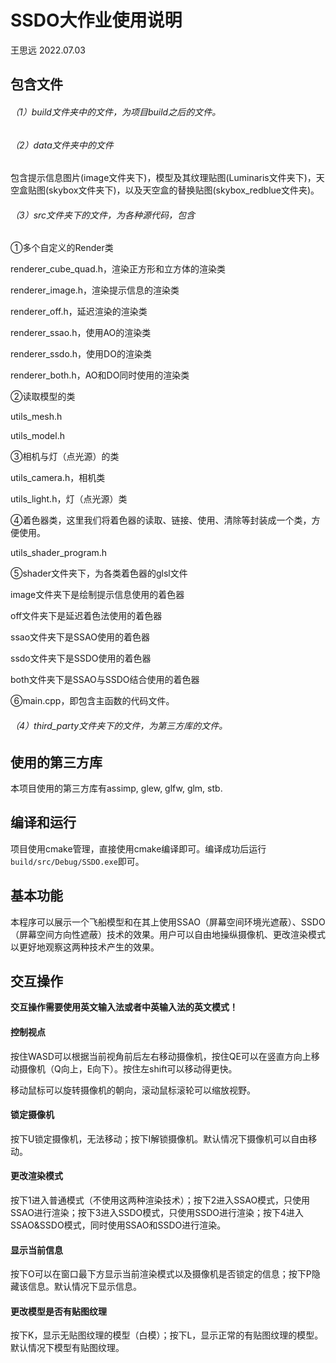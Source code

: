 # SSDO大作业使用说明

王思远 2022.07.03

## 包含文件

###### （1）build文件夹中的文件，为项目build之后的文件。

###### （2）data文件夹中的文件

包含提示信息图片(image文件夹下)，模型及其纹理贴图(Luminaris文件夹下)，天空盒贴图(skybox文件夹下)，以及天空盒的替换贴图(skybox_redblue文件夹)。

###### （3）src文件夹下的文件，为各种源代码，包含

①多个自定义的Render类

renderer_cube_quad.h，渲染正方形和立方体的渲染类

renderer_image.h，渲染提示信息的渲染类

renderer_off.h，延迟渲染的渲染类

renderer_ssao.h，使用AO的渲染类

renderer_ssdo.h，使用DO的渲染类

renderer_both.h，AO和DO同时使用的渲染类

②读取模型的类

utils_mesh.h

utils_model.h

③相机与灯（点光源）的类

utils_camera.h，相机类

utils_light.h，灯（点光源）类

④着色器类，这里我们将着色器的读取、链接、使用、清除等封装成一个类，方便使用。

utils_shader_program.h

⑤shader文件夹下，为各类着色器的glsl文件

image文件夹下是绘制提示信息使用的着色器

off文件夹下是延迟着色法使用的着色器

ssao文件夹下是SSAO使用的着色器

ssdo文件夹下是SSDO使用的着色器

both文件夹下是SSAO与SSDO结合使用的着色器

⑥main.cpp，即包含主函数的代码文件。

###### （4）third_party文件夹下的文件，为第三方库的文件。

## 使用的第三方库

本项目使用的第三方库有assimp, glew, glfw, glm, stb.

## 编译和运行

项目使用cmake管理，直接使用cmake编译即可。编译成功后运行`build/src/Debug/SSDO.exe`即可。

## 基本功能

本程序可以展示一个飞船模型和在其上使用SSAO（屏幕空间环境光遮蔽）、SSDO（屏幕空间方向性遮蔽）技术的效果。用户可以自由地操纵摄像机、更改渲染模式以更好地观察这两种技术产生的效果。

## 交互操作

**交互操作需要使用英文输入法或者中英输入法的英文模式！**

#### 控制视点

按住WASD可以根据当前视角前后左右移动摄像机，按住QE可以在竖直方向上移动摄像机（Q向上，E向下）。按住左shift可以移动得更快。

移动鼠标可以旋转摄像机的朝向，滚动鼠标滚轮可以缩放视野。

#### 锁定摄像机

按下U锁定摄像机，无法移动；按下I解锁摄像机。默认情况下摄像机可以自由移动。

#### 更改渲染模式

按下1进入普通模式（不使用这两种渲染技术）；按下2进入SSAO模式，只使用SSAO进行渲染；按下3进入SSDO模式，只使用SSDO进行渲染；按下4进入SSAO&SSDO模式，同时使用SSAO和SSDO进行渲染。

#### 显示当前信息

按下O可以在窗口最下方显示当前渲染模式以及摄像机是否锁定的信息；按下P隐藏该信息。默认情况下显示信息。

#### 更改模型是否有贴图纹理

按下K，显示无贴图纹理的模型（白模）；按下L，显示正常的有贴图纹理的模型。默认情况下模型有贴图纹理。    
